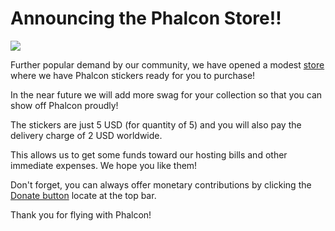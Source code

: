 <!--
slug: announcing-the-phalcon-store
date: Mon May 20 2013 15:31:00 GMT-0400 (EDT)
tags: phalcon, phalconphp, phalconstore
title: Announcing the Phalcon Store!!
id: 50925831571
link: http://blog.phalconphp.com/post/50925831571/announcing-the-phalcon-store
raw: {"blog_name":"phalconphp","id":50925831571,"post_url":"http://blog.phalconphp.com/post/50925831571/announcing-the-phalcon-store","slug":"announcing-the-phalcon-store","type":"text","date":"2013-05-20 19:31:00 GMT","timestamp":1369078260,"state":"published","format":"html","reblog_key":"3q0U6bsE","tags":["phalcon","phalconphp","phalconstore"],"short_url":"http://tmblr.co/Z6PumvlRQeMJ","highlighted":[],"note_count":2,"title":"Announcing the Phalcon Store!!","body":"<div align=\"center\"><img src=\"http://media.tumblr.com/ed5519d7ccf1851fc1c1d43d0c125697/tumblr_inline_mn43qp6Rkm1qz4rgp.png\"/></div>\n\n<p>Further popular demand by our community, we have opened a modest <a href=\"http://store.phalconphp.com/\">store</a> where we have Phalcon stickers ready for you to purchase!</p>\n<p>In the near future we will add more swag for your collection so that you can show off Phalcon proudly!</p>\n<p>The stickers are just 5 USD (for quantity of 5) and you will also pay the delivery charge of 2 USD worldwide. </p>\n<p>This allows us to get some funds toward our hosting bills and other immediate expenses. We hope you like them!</p>\n<p>Don&rsquo;t forget, you can always offer monetary contributions by clicking the <a href=\"https://phalconphp.com/donate\">Donate button</a> locate at the top bar.</p>\n<p>Thank you for flying with Phalcon!</p>","reblog":{"tree_html":"","comment":"<div align=\"center\"><img src=\"http://media.tumblr.com/ed5519d7ccf1851fc1c1d43d0c125697/tumblr_inline_mn43qp6Rkm1qz4rgp.png\"></div>\n\n<p>Further popular demand by our community, we have opened a modest <a href=\"http://store.phalconphp.com/\">store</a> where we have Phalcon stickers ready for you to purchase!</p>\n<p>In the near future we will add more swag for your collection so that you can show off Phalcon proudly!</p>\n<p>The stickers are just 5 USD (for quantity of 5) and you will also pay the delivery charge of 2 USD worldwide.&nbsp;</p>\n<p>This allows us to get some funds toward our hosting bills and other immediate expenses. We hope you like them!</p>\n<p>Don&rsquo;t forget, you can always offer monetary contributions by clicking the <a href=\"https://phalconphp.com/donate\">Donate button</a> locate at the top bar.</p>\n<p>Thank you for flying with Phalcon!</p>"},"trail":[{"blog":{"name":"phalconphp","theme":{"header_full_width":1117,"header_full_height":426,"header_focus_width":758,"header_focus_height":426,"avatar_shape":"square","background_color":"#FAFAFA","body_font":"Helvetica Neue","header_bounds":"0,937,426,179","header_image":"http://static.tumblr.com/be2b0380984b972b47699d457f4c0ffb/ivjir8a/815nn0qo7/tumblr_static_28z87js742xwowwo0kco04ogs.jpg","header_image_focused":"http://static.tumblr.com/be2b0380984b972b47699d457f4c0ffb/ivjir8a/laHnn0qo9/tumblr_static_tumblr_static_28z87js742xwowwo0kco04ogs_focused_v3.jpg","header_image_scaled":"http://static.tumblr.com/be2b0380984b972b47699d457f4c0ffb/ivjir8a/815nn0qo7/tumblr_static_28z87js742xwowwo0kco04ogs_2048_v2.jpg","header_stretch":true,"link_color":"#529ECC","show_avatar":true,"show_description":true,"show_header_image":true,"show_title":true,"title_color":"#444444","title_font":"Gibson","title_font_weight":"bold"}},"post":{"id":"50925831571"},"content":"<div align=\"center\"><img src=\"http://media.tumblr.com/ed5519d7ccf1851fc1c1d43d0c125697/tumblr_inline_mn43qp6Rkm1qz4rgp.png\"></div>\n\n<p>Further popular demand by our community, we have opened a modest <a href=\"http://store.phalconphp.com/\">store</a> where we have Phalcon stickers ready for you to purchase!</p>\n<p>In the near future we will add more swag for your collection so that you can show off Phalcon proudly!</p>\n<p>The stickers are just 5 USD (for quantity of 5) and you will also pay the delivery charge of 2 USD worldwide. </p>\n<p>This allows us to get some funds toward our hosting bills and other immediate expenses. We hope you like them!</p>\n<p>Don't forget, you can always offer monetary contributions by clicking the <a href=\"https://phalconphp.com/donate\">Donate button</a> locate at the top bar.</p>\n<p>Thank you for flying with Phalcon!</p>","content_raw":"<div align=\"center\"><img src=\"http://media.tumblr.com/ed5519d7ccf1851fc1c1d43d0c125697/tumblr_inline_mn43qp6Rkm1qz4rgp.png\"></div>\r\n<p></p>\r\n<p>Further popular demand by our community, we have opened a modest <a href=\"http://store.phalconphp.com/\">store</a> where we have Phalcon stickers ready for you to purchase!</p>\r\n<p>In the near future we will add more swag for your collection so that you can show off Phalcon proudly!</p>\r\n<p>The stickers are just 5 USD (for quantity of 5) and you will also pay the delivery charge of 2 USD worldwide.&nbsp;</p>\r\n<p>This allows us to get some funds toward our hosting bills and other immediate expenses. We hope you like them!</p>\r\n<p>Don't forget, you can always offer monetary contributions by clicking the <a href=\"phalconphp.com/donate\">Donate button</a> locate at the top bar.</p>\r\n<p>Thank you for flying with Phalcon!</p>","is_current_item":true,"is_root_item":true}]}
publish: 2013-05-020
-->


Announcing the Phalcon Store!!
==============================

![](http://media.tumblr.com/ed5519d7ccf1851fc1c1d43d0c125697/tumblr_inline_mn43qp6Rkm1qz4rgp.png)

Further popular demand by our community, we have opened a modest
[store](http://store.phalconphp.com/) where we have Phalcon stickers
ready for you to purchase!

In the near future we will add more swag for your collection so that you
can show off Phalcon proudly!

The stickers are just 5 USD (for quantity of 5) and you will also pay
the delivery charge of 2 USD worldwide. 

This allows us to get some funds toward our hosting bills and other
immediate expenses. We hope you like them!

Don't forget, you can always offer monetary contributions by clicking
the [Donate button](https://phalconphp.com/donate) locate at the top bar.

Thank you for flying with Phalcon!

